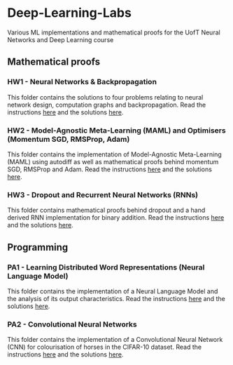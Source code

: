 # Deep-Learning-Labs
Various ML implementations and mathematical proofs for the UofT Neural Networks and Deep Learning course

## Mathematical proofs

### HW1 - Neural Networks & Backpropagation

This folder contains the solutions to four problems relating to neural network design, computation graphs and backpropagation. Read the instructions [here](https://github.com/PsiPhiTheta/Deep-Learning-Labs/blob/master/math/hw1/Instructions.pdf) and the solutions [here](https://github.com/PsiPhiTheta/Deep-Learning-Labs/blob/master/math/hw1/Solutions.pdf).

### HW2 - Model-Agnostic Meta-Learning (MAML) and Optimisers (Momentum SGD, RMSProp, Adam)

This folder contains the implementation of Model-Agnostic Meta-Learning (MAML) using autodiff as well as mathematical proofs behind momentum SGD, RMSProp and Adam. Read the instructions [here](https://github.com/PsiPhiTheta/Deep-Learning-Labs/blob/master/math/hw2/Instructions.pdf) and the solutions [here](https://github.com/PsiPhiTheta/Deep-Learning-Labs/blob/master/math/hw2/Solutions.pdf). 

### HW3 - Dropout and Recurrent Neural Networks (RNNs)

This folder contains mathematical proofs behind dropout and a hand derived RNN implementation for binary addition. Read the instructions [here](https://github.com/PsiPhiTheta/Deep-Learning-Labs/blob/master/math/hw3/Instructions.pdf) and the solutions [here](https://github.com/PsiPhiTheta/Deep-Learning-Labs/blob/master/math/hw3/Solutions.pdf). 

## Programming

### PA1 - Learning Distributed Word Representations (Neural Language Model)

This folder contains the implementation of a Neural Language Model and the analysis of its output characteristics. Read the instructions [here](https://github.com/PsiPhiTheta/Deep-Learning-Labs/blob/master/src/pa1/Instructions.pdf) and the solutions [here](https://github.com/PsiPhiTheta/Deep-Learning-Labs/blob/master/src/pa1/Solutions.pdf).

### PA2 - Convolutional Neural Networks

This folder contains the implementation of a Convolutional Neural Network (CNN) for colourisation of horses in the CIFAR-10 dataset. Read the instructions [here](https://github.com/PsiPhiTheta/Deep-Learning-Labs/blob/master/src/pa2/Instructions.pdf) and the solutions [here](https://github.com/PsiPhiTheta/Deep-Learning-Labs/blob/master/src/pa2/Solutions.pdf).
